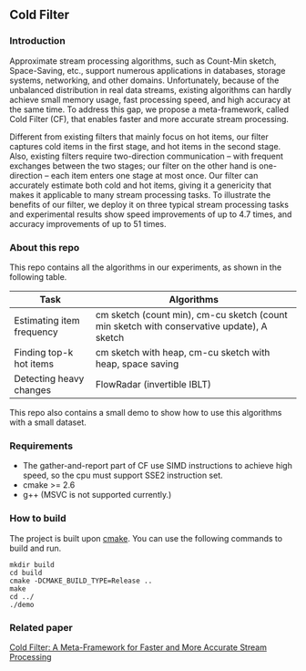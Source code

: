 ## Cold Filter

### Introduction

Approximate stream processing algorithms, such as Count-Min sketch, Space-Saving, etc., support numerous applications in databases, storage systems, networking, and other domains. Unfortunately, because of the unbalanced distribution in real data streams, existing algorithms can hardly achieve small memory usage, fast processing speed, and high accuracy at the same time. To address this gap, we propose a meta-framework, called Cold Filter (CF), that enables faster and more accurate stream processing. 

Different from existing filters that mainly focus on hot items, our filter captures cold items in the first stage, and hot items in the second stage. Also, existing filters require two-direction communication – with frequent exchanges between the two stages; our filter on the other hand is one-direction – each item enters one stage at most once. Our filter can accurately estimate both cold and hot items, giving it a genericity that makes it applicable to many stream processing tasks. To illustrate the benefits of our filter, we deploy it on three typical stream processing tasks and experimental results show speed improvements of up to 4.7 times, and accuracy improvements of up to 51 times.

### About this repo

This repo contains all the algorithms in our experiments, as shown in the following table.

| Task                      | Algorithms                               |
| ------------------------- | ---------------------------------------- |
| Estimating item frequency | cm sketch (count min),  cm-cu sketch (count min sketch with conservative update), A sketch |
| Finding top-k hot items   | cm sketch with heap, cm-cu sketch with heap, space saving |
| Detecting heavy changes   | FlowRadar (invertible IBLT)              |

This repo also contains a small demo to show how to use this algorithms with a small dataset.

### Requirements

- The gather-and-report part of CF use SIMD instructions to achieve high speed, so the cpu must support SSE2 instruction set.
- cmake >= 2.6
- g++ (MSVC is not supported currently.)

### How to build

The project is built upon [cmake](https://cmake.org/). You can use the following commands to build and run.

```
mkdir build
cd build
cmake -DCMAKE_BUILD_TYPE=Release ..
make
cd ../
./demo
```

### Related paper
[Cold Filter: A Meta-Framework for Faster and More Accurate Stream Processing](http://www.zhouy.me/paper/cf-sigmod18.pdf)
